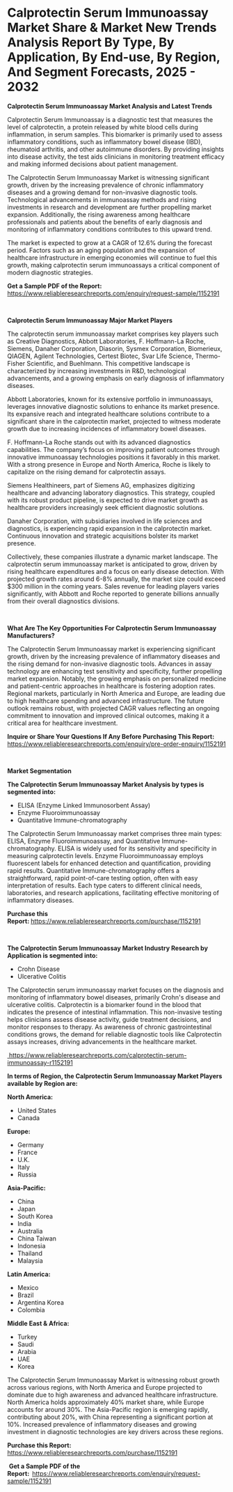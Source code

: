 <p><h1>Calprotectin Serum Immunoassay Market Share & Market New Trends Analysis Report By Type, By Application, By End-use, By Region, And Segment Forecasts, 2025 - 2032</h1></p><p><strong>Calprotectin Serum Immunoassay Market Analysis and Latest Trends</strong></p>
<p><p>Calprotectin Serum Immunoassay is a diagnostic test that measures the level of calprotectin, a protein released by white blood cells during inflammation, in serum samples. This biomarker is primarily used to assess inflammatory conditions, such as inflammatory bowel disease (IBD), rheumatoid arthritis, and other autoimmune disorders. By providing insights into disease activity, the test aids clinicians in monitoring treatment efficacy and making informed decisions about patient management.</p><p>The Calprotectin Serum Immunoassay Market is witnessing significant growth, driven by the increasing prevalence of chronic inflammatory diseases and a growing demand for non-invasive diagnostic tools. Technological advancements in immunoassay methods and rising investments in research and development are further propelling market expansion. Additionally, the rising awareness among healthcare professionals and patients about the benefits of early diagnosis and monitoring of inflammatory conditions contributes to this upward trend.</p><p>The market is expected to grow at a CAGR of 12.6% during the forecast period. Factors such as an aging population and the expansion of healthcare infrastructure in emerging economies will continue to fuel this growth, making calprotectin serum immunoassays a critical component of modern diagnostic strategies.</p></p>
<p><strong>Get a Sample PDF of the Report:&nbsp;</strong> <a href="https://www.reliableresearchreports.com/enquiry/request-sample/1152191?utm_campaign=2283&utm_medium=2&utm_source=Github&utm_content=ia&utm_term=14042025&utm_id=calprotectin-serum-immunoassay">https://www.reliableresearchreports.com/enquiry/request-sample/1152191</a></p>
<p>&nbsp;</p>
<p><strong>Calprotectin Serum Immunoassay Major Market Players</strong></p>
<p><p>The calprotectin serum immunoassay market comprises key players such as Creative Diagnostics, Abbott Laboratories, F. Hoffmann-La Roche, Siemens, Danaher Corporation, Diasorin, Sysmex Corporation, Biomerieux, QIAGEN, Agilent Technologies, Certest Biotec, Svar Life Science, Thermo-Fisher Scientific, and Buehlmann. This competitive landscape is characterized by increasing investments in R&D, technological advancements, and a growing emphasis on early diagnosis of inflammatory diseases.</p><p>Abbott Laboratories, known for its extensive portfolio in immunoassays, leverages innovative diagnostic solutions to enhance its market presence. Its expansive reach and integrated healthcare solutions contribute to a significant share in the calprotectin market, projected to witness moderate growth due to increasing incidences of inflammatory bowel diseases.</p><p>F. Hoffmann-La Roche stands out with its advanced diagnostics capabilities. The company’s focus on improving patient outcomes through innovative immunoassay technologies positions it favorably in this market. With a strong presence in Europe and North America, Roche is likely to capitalize on the rising demand for calprotectin assays.</p><p>Siemens Healthineers, part of Siemens AG, emphasizes digitizing healthcare and advancing laboratory diagnostics. This strategy, coupled with its robust product pipeline, is expected to drive market growth as healthcare providers increasingly seek efficient diagnostic solutions.</p><p>Danaher Corporation, with subsidiaries involved in life sciences and diagnostics, is experiencing rapid expansion in the calprotectin market. Continuous innovation and strategic acquisitions bolster its market presence.</p><p>Collectively, these companies illustrate a dynamic market landscape. The calprotectin serum immunoassay market is anticipated to grow, driven by rising healthcare expenditures and a focus on early disease detection. With projected growth rates around 6-8% annually, the market size could exceed $300 million in the coming years. Sales revenue for leading players varies significantly, with Abbott and Roche reported to generate billions annually from their overall diagnostics divisions.</p></p>
<p>&nbsp;</p>
<p><strong>What Are The Key Opportunities For Calprotectin Serum Immunoassay Manufacturers?</strong></p>
<p><p>The Calprotectin Serum Immunoassay market is experiencing significant growth, driven by the increasing prevalence of inflammatory diseases and the rising demand for non-invasive diagnostic tools. Advances in assay technology are enhancing test sensitivity and specificity, further propelling market expansion. Notably, the growing emphasis on personalized medicine and patient-centric approaches in healthcare is fostering adoption rates. Regional markets, particularly in North America and Europe, are leading due to high healthcare spending and advanced infrastructure. The future outlook remains robust, with projected CAGR values reflecting an ongoing commitment to innovation and improved clinical outcomes, making it a critical area for healthcare investment.</p></p>
<p><strong>Inquire or Share Your Questions If Any Before Purchasing This Report:</strong> <a href="https://www.reliableresearchreports.com/enquiry/pre-order-enquiry/1152191?utm_campaign=2283&utm_medium=2&utm_source=Github&utm_content=ia&utm_term=14042025&utm_id=calprotectin-serum-immunoassay">https://www.reliableresearchreports.com/enquiry/pre-order-enquiry/1152191</a></p>
<p>&nbsp;</p>
<p><strong>Market Segmentation</strong></p>
<p><strong>The Calprotectin Serum Immunoassay Market Analysis by types is segmented into:</strong></p>
<p><ul><li>ELISA (Enzyme Linked Immunosorbent Assay)</li><li>Enzyme Fluoroimmunoassay</li><li>Quantitative Immune-chromatography</li></ul></p>
<p><p>The Calprotectin Serum Immunoassay market comprises three main types: ELISA, Enzyme Fluoroimmunoassay, and Quantitative Immune-chromatography. ELISA is widely used for its sensitivity and specificity in measuring calprotectin levels. Enzyme Fluoroimmunoassay employs fluorescent labels for enhanced detection and quantification, providing rapid results. Quantitative Immune-chromatography offers a straightforward, rapid point-of-care testing option, often with easy interpretation of results. Each type caters to different clinical needs, laboratories, and research applications, facilitating effective monitoring of inflammatory diseases.</p></p>
<p><strong>Purchase this Report:&nbsp;</strong><a href="https://www.reliableresearchreports.com/purchase/1152191?utm_campaign=2283&utm_medium=2&utm_source=Github&utm_content=ia&utm_term=14042025&utm_id=calprotectin-serum-immunoassay">https://www.reliableresearchreports.com/purchase/1152191</a></p>
<p>&nbsp;</p>
<p><strong>The Calprotectin Serum Immunoassay Market Industry Research by Application is segmented into:</strong></p>
<p><ul><li>Crohn Disease</li><li>Ulcerative Colitis</li></ul></p>
<p><p>The Calprotectin serum immunoassay market focuses on the diagnosis and monitoring of inflammatory bowel diseases, primarily Crohn's disease and ulcerative colitis. Calprotectin is a biomarker found in the blood that indicates the presence of intestinal inflammation. This non-invasive testing helps clinicians assess disease activity, guide treatment decisions, and monitor responses to therapy. As awareness of chronic gastrointestinal conditions grows, the demand for reliable diagnostic tools like Calprotectin assays increases, driving advancements in the healthcare market.</p></p>
<p><a href="https://www.reliableresearchreports.com/calprotectin-serum-immunoassay-r1152191?utm_campaign=2283&utm_medium=2&utm_source=Github&utm_content=ia&utm_term=14042025&utm_id=calprotectin-serum-immunoassay">&nbsp;https://www.reliableresearchreports.com/calprotectin-serum-immunoassay-r1152191</a></p>
<p><strong>In terms of Region, the Calprotectin Serum Immunoassay Market Players available by Region are:</strong></p>
<p>
    <p> <strong> North America: </strong>
        <ul>
            <li>United States</li>
            <li>Canada</li>
        </ul>
        </p> 
    <p> <strong> Europe: </strong>
        <ul>
            <li>Germany</li>
            <li>France</li>
            <li>U.K.</li>
            <li>Italy</li>
            <li>Russia</li>
        </ul>
        </p> 
    <p> <strong> Asia-Pacific: </strong>
        <ul>
            <li>China</li>
            <li>Japan</li>
            <li>South Korea</li>
            <li>India</li>
            <li>Australia</li>
            <li>China Taiwan</li>
            <li>Indonesia</li>
            <li>Thailand</li>
            <li>Malaysia</li>
        </ul>
        </p> 
    <p> <strong> Latin America: </strong>
        <ul>
            <li>Mexico</li>
            <li>Brazil</li>
            <li>Argentina Korea</li>
            <li>Colombia</li>
        </ul>
        </p> 
    <p> <strong> Middle East & Africa: </strong>
        <ul>
            <li>Turkey</li>
            <li>Saudi</li>
            <li>Arabia</li>
            <li>UAE</li>
            <li>Korea</li>
        </ul>
    </p>
    </p>
<p><p>The Calprotectin Serum Immunoassay Market is witnessing robust growth across various regions, with North America and Europe projected to dominate due to high awareness and advanced healthcare infrastructure. North America holds approximately 40% market share, while Europe accounts for around 30%. The Asia-Pacific region is emerging rapidly, contributing about 20%, with China representing a significant portion at 10%. Increased prevalence of inflammatory diseases and growing investment in diagnostic technologies are key drivers across these regions.</p></p>
<p><strong>Purchase this Report: </strong><a href="https://www.reliableresearchreports.com/purchase/1152191?utm_campaign=2283&utm_medium=2&utm_source=Github&utm_content=ia&utm_term=14042025&utm_id=calprotectin-serum-immunoassay">https://www.reliableresearchreports.com/purchase/1152191</a></p>
<p>&nbsp;<strong>Get a Sample PDF of the Report:&nbsp;&nbsp;</strong><a href="https://www.reliableresearchreports.com/enquiry/request-sample/1152191?utm_campaign=2283&utm_medium=2&utm_source=Github&utm_content=ia&utm_term=14042025&utm_id=calprotectin-serum-immunoassay">https://www.reliableresearchreports.com/enquiry/request-sample/1152191</a></p>
<p><strong></strong></p>
<p><p></p><p></p><p></p></p>